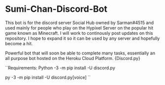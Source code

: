 # Sumi-Chan-Discord-Bot

This bot is for the discord server Social Hub owned by Sarman#4515 and used mainly for people who play on the Hypixel Server on the popular hit game known as Minecraft.
I will work to continously post updates on this repository. I hope to expand it so it can be used by any server and hopefully become a hit.

Powerful bot that will soon be able to complete many tasks, essentially an all purpose bot hosted on the Heroku Cloud Platform. {Discord.py}

``Requirements:
Python -3 -m pip install -U discord.py

py -3 -m pip install -U discord.py[voice]
``
